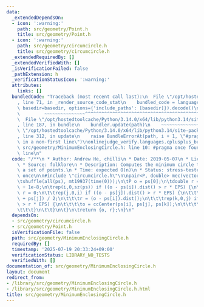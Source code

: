```yaml
---
data:
  _extendedDependsOn:
  - icon: ':warning:'
    path: src/geometry/Point.h
    title: src/geometry/Point.h
  - icon: ':warning:'
    path: src/geometry/circumcircle.h
    title: src/geometry/circumcircle.h
  _extendedRequiredBy: []
  _extendedVerifiedWith: []
  _isVerificationFailed: false
  _pathExtension: h
  _verificationStatusIcon: ':warning:'
  attributes:
    links: []
  bundledCode: "Traceback (most recent call last):\n  File \"/opt/hostedtoolcache/Python/3.14.0/x64/lib/python3.14/site-packages/onlinejudge_verify/documentation/build.py\"\
    , line 71, in _render_source_code_stat\n    bundled_code = language.bundle(stat.path,\
    \ basedir=basedir, options={'include_paths': [basedir]}).decode()\n          \
    \         ~~~~~~~~~~~~~~~^^^^^^^^^^^^^^^^^^^^^^^^^^^^^^^^^^^^^^^^^^^^^^^^^^^^^^^^^^^^^^^^^^\n\
    \  File \"/opt/hostedtoolcache/Python/3.14.0/x64/lib/python3.14/site-packages/onlinejudge_verify/languages/cplusplus.py\"\
    , line 187, in bundle\n    bundler.update(path)\n    ~~~~~~~~~~~~~~^^^^^^\n  File\
    \ \"/opt/hostedtoolcache/Python/3.14.0/x64/lib/python3.14/site-packages/onlinejudge_verify/languages/cplusplus_bundle.py\"\
    , line 312, in update\n    raise BundleErrorAt(path, i + 1, \"#pragma once found\
    \ in a non-first line\")\nonlinejudge_verify.languages.cplusplus_bundle.BundleErrorAt:\
    \ src/geometry/MinimumEnclosingCircle.h: line 10: #pragma once found in a non-first\
    \ line\n"
  code: "/**\n * Author: Andrew He, chilli\n * Date: 2019-05-07\n * License: CC0\n\
    \ * Source: folklore\n * Description: Computes the minimum circle that encloses\
    \ a set of points.\n * Time: expected O(n)\n * Status: stress-tested\n */\n#pragma\
    \ once\n\n#include \"circumcircle.h\"\n\npair<P, double> mec(vector<P> ps) {\n\
    \tshuffle(all(ps), mt19937(time(0)));\n\tP o = ps[0];\n\tdouble r = 0, EPS = 1\
    \ + 1e-8;\n\trep(i,0,sz(ps)) if ((o - ps[i]).dist() > r * EPS) {\n\t\to = ps[i],\
    \ r = 0;\n\t\trep(j,0,i) if ((o - ps[j]).dist() > r * EPS) {\n\t\t\to = (ps[i]\
    \ + ps[j]) / 2;\n\t\t\tr = (o - ps[i]).dist();\n\t\t\trep(k,0,j) if ((o - ps[k]).dist()\
    \ > r * EPS) {\n\t\t\t\to = ccCenter(ps[i], ps[j], ps[k]);\n\t\t\t\tr = (o - ps[i]).dist();\n\
    \t\t\t}\n\t\t}\n\t}\n\treturn {o, r};\n}\n"
  dependsOn:
  - src/geometry/circumcircle.h
  - src/geometry/Point.h
  isVerificationFile: false
  path: src/geometry/MinimumEnclosingCircle.h
  requiredBy: []
  timestamp: '2025-07-19 20:33:24+09:00'
  verificationStatus: LIBRARY_NO_TESTS
  verifiedWith: []
documentation_of: src/geometry/MinimumEnclosingCircle.h
layout: document
redirect_from:
- /library/src/geometry/MinimumEnclosingCircle.h
- /library/src/geometry/MinimumEnclosingCircle.h.html
title: src/geometry/MinimumEnclosingCircle.h
---
```

